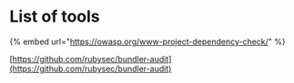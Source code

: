 # List of tools

{% embed url="https://owasp.org/www-project-dependency-check/" %}

[https://github.com/rubysec/bundler-audit](https://github.com/rubysec/bundler-audit)



